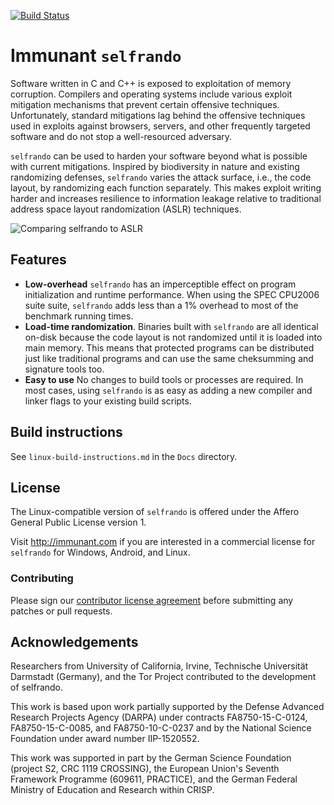 [![Build Status](https://travis-ci.org/immunant/selfrando.svg?branch=fix_papercuts)](https://travis-ci.org/immunant/selfrando)

# Immunant `selfrando`

Software written in C and C++ is exposed to exploitation of memory corruption. Compilers and operating systems include various exploit mitigation mechanisms that prevent certain offensive techniques. Unfortunately, standard mitigations lag behind the offensive techniques used in exploits against browsers, servers, and other frequently targeted software and do not stop a well-resourced adversary.

`selfrando` can be used to harden your software beyond what is possible with current mitigations. Inspired by biodiversity in nature and existing randomizing defenses, `selfrando` varies the attack surface, i.e., the code layout, by randomizing each function separately. This makes exploit writing harder and increases resilience to information leakage relative to traditional address space layout randomization (ASLR) techniques.

![Comparing selfrando to ASLR](./selfrando-vs-aslr.png)  

## Features

- **Low-overhead** `selfrando` has an imperceptible effect on program initialization and runtime performance. When using the SPEC CPU2006 suite suite, `selfrando` adds less than a 1% overhead to most of the benchmark running times.
- **Load-time randomization**. Binaries built with `selfrando` are all identical on-disk because the code layout is not randomized until it is loaded into main memory. This means that protected programs can be distributed just like traditional programs and can use the same cheksumming and signature tools too.
- **Easy to use** No changes to build tools or processes are required. In most cases, using `selfrando` is as easy as adding a new compiler and linker flags to your existing build scripts.

## Build instructions

See `linux-build-instructions.md` in the `Docs` directory.

## License
The Linux-compatible version of `selfrando` is offered under the Affero General Public License version 1. 

Visit http://immunant.com if you are interested in a commercial license for `selfrando` for Windows, Android, and Linux.

### Contributing
Please sign our [contributor license agreement](http://immunant.com/page/contribute) before submitting any patches or pull requests.

## Acknowledgements
Researchers from University of California, Irvine, Technische Universität Darmstadt (Germany), and the Tor Project contributed to the development of selfrando. 

This work is based upon work partially supported by the Defense Advanced Research Projects Agency (DARPA) under contracts FA8750-15-C-0124,  FA8750-15-C-0085, and FA8750-10-C-0237 and by the National Science Foundation under award number IIP-1520552.

This work was supported in part by the German Science Foundation (project S2,  CRC 1119 CROSSING), the European Union's Seventh Framework Programme (609611, PRACTICE), and the German Federal Ministry of Education and Research within CRISP.

